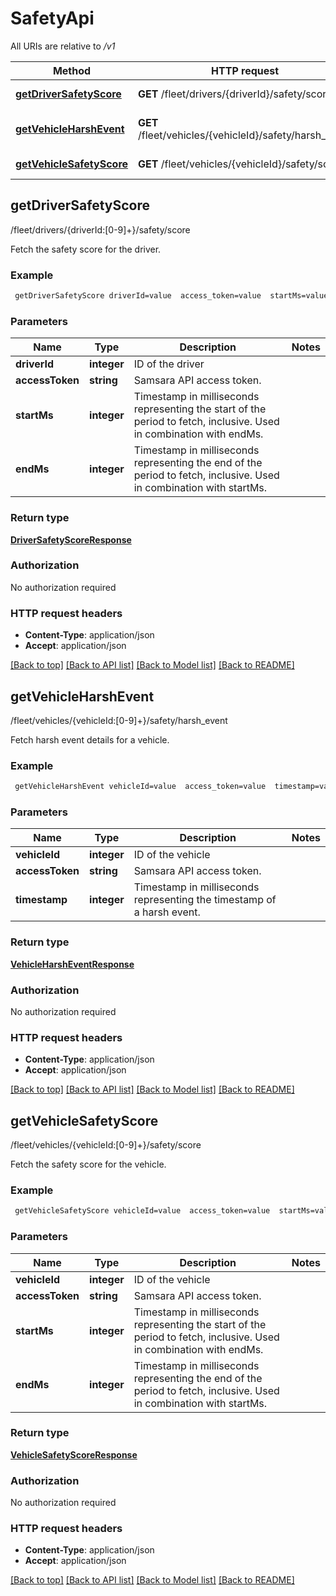 # SafetyApi

All URIs are relative to */v1*

Method | HTTP request | Description
------------- | ------------- | -------------
[**getDriverSafetyScore**](SafetyApi.md#getDriverSafetyScore) | **GET** /fleet/drivers/{driverId}/safety/score | /fleet/drivers/{driverId:[0-9]+}/safety/score
[**getVehicleHarshEvent**](SafetyApi.md#getVehicleHarshEvent) | **GET** /fleet/vehicles/{vehicleId}/safety/harsh_event | /fleet/vehicles/{vehicleId:[0-9]+}/safety/harsh_event
[**getVehicleSafetyScore**](SafetyApi.md#getVehicleSafetyScore) | **GET** /fleet/vehicles/{vehicleId}/safety/score | /fleet/vehicles/{vehicleId:[0-9]+}/safety/score


## **getDriverSafetyScore**

/fleet/drivers/{driverId:[0-9]+}/safety/score

Fetch the safety score for the driver.

### Example
```bash
 getDriverSafetyScore driverId=value  access_token=value  startMs=value  endMs=value
```

### Parameters

Name | Type | Description  | Notes
------------- | ------------- | ------------- | -------------
 **driverId** | **integer** | ID of the driver |
 **accessToken** | **string** | Samsara API access token. |
 **startMs** | **integer** | Timestamp in milliseconds representing the start of the period to fetch, inclusive. Used in combination with endMs. |
 **endMs** | **integer** | Timestamp in milliseconds representing the end of the period to fetch, inclusive. Used in combination with startMs. |

### Return type

[**DriverSafetyScoreResponse**](DriverSafetyScoreResponse.md)

### Authorization

No authorization required

### HTTP request headers

 - **Content-Type**: application/json
 - **Accept**: application/json

[[Back to top]](#) [[Back to API list]](../README.md#documentation-for-api-endpoints) [[Back to Model list]](../README.md#documentation-for-models) [[Back to README]](../README.md)

## **getVehicleHarshEvent**

/fleet/vehicles/{vehicleId:[0-9]+}/safety/harsh_event

Fetch harsh event details for a vehicle.

### Example
```bash
 getVehicleHarshEvent vehicleId=value  access_token=value  timestamp=value
```

### Parameters

Name | Type | Description  | Notes
------------- | ------------- | ------------- | -------------
 **vehicleId** | **integer** | ID of the vehicle |
 **accessToken** | **string** | Samsara API access token. |
 **timestamp** | **integer** | Timestamp in milliseconds representing the timestamp of a harsh event. |

### Return type

[**VehicleHarshEventResponse**](VehicleHarshEventResponse.md)

### Authorization

No authorization required

### HTTP request headers

 - **Content-Type**: application/json
 - **Accept**: application/json

[[Back to top]](#) [[Back to API list]](../README.md#documentation-for-api-endpoints) [[Back to Model list]](../README.md#documentation-for-models) [[Back to README]](../README.md)

## **getVehicleSafetyScore**

/fleet/vehicles/{vehicleId:[0-9]+}/safety/score

Fetch the safety score for the vehicle.

### Example
```bash
 getVehicleSafetyScore vehicleId=value  access_token=value  startMs=value  endMs=value
```

### Parameters

Name | Type | Description  | Notes
------------- | ------------- | ------------- | -------------
 **vehicleId** | **integer** | ID of the vehicle |
 **accessToken** | **string** | Samsara API access token. |
 **startMs** | **integer** | Timestamp in milliseconds representing the start of the period to fetch, inclusive. Used in combination with endMs. |
 **endMs** | **integer** | Timestamp in milliseconds representing the end of the period to fetch, inclusive. Used in combination with startMs. |

### Return type

[**VehicleSafetyScoreResponse**](VehicleSafetyScoreResponse.md)

### Authorization

No authorization required

### HTTP request headers

 - **Content-Type**: application/json
 - **Accept**: application/json

[[Back to top]](#) [[Back to API list]](../README.md#documentation-for-api-endpoints) [[Back to Model list]](../README.md#documentation-for-models) [[Back to README]](../README.md)

